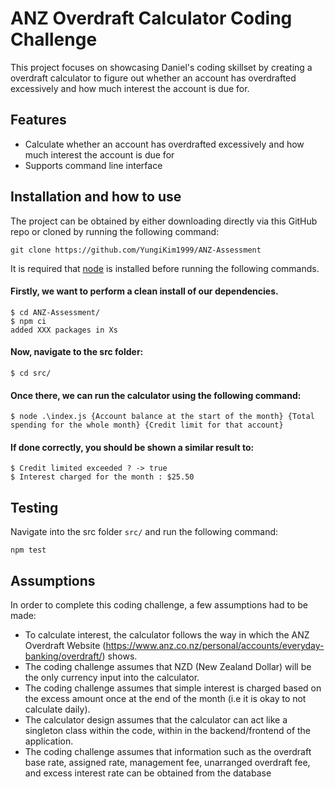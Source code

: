 # ANZ Overdraft Calculator Coding Challenge
This project focuses on showcasing Daniel's coding skillset by creating a overdraft calculator to figure out whether an account has overdrafted excessively and how much interest the account is due for.

## Features
- Calculate whether an account has overdrafted excessively and how much interest the account is due for
- Supports command line interface

## Installation and how to use
The project can be obtained by either downloading directly via this GitHub repo or cloned by running the following command:

`git clone https://github.com/YungiKim1999/ANZ-Assessment`

It is required that [node](https://nodejs.org/en/) is installed before running the following commands.

#### Firstly, we want to perform a clean install of our dependencies.

```
$ cd ANZ-Assessment/
$ npm ci
added XXX packages in Xs
```

#### Now, navigate to the src folder:

```
$ cd src/
```

#### Once there, we can run the calculator using the following command:

```
$ node .\index.js {Account balance at the start of the month} {Total spending for the whole month} {Credit limit for that account}
```

#### If done correctly, you should be shown a similar result to:

```
$ Credit limited exceeded ? -> true
$ Interest charged for the month : $25.50
```

## Testing

Navigate into the src folder `src/` and run the following command:

`npm test`

## Assumptions

In order to complete this coding challenge, a few assumptions had to be made:

- To calculate interest, the calculator follows the way in which the ANZ Overdraft Website (https://www.anz.co.nz/personal/accounts/everyday-banking/overdraft/) shows.
- The coding challenge assumes that NZD (New Zealand Dollar) will be the only currency input into the calculator.
- The coding challenge assumes that simple interest is charged based on the excess amount once at the end of the month (i.e it is okay to not calculate daily).
- The calculator design assumes that the calculator can act like a singleton class within the code, within in the backend/frontend of the application.
- The coding challenge assumes that  information such as the overdraft base rate, assigned rate, management fee, unarranged overdraft fee, and excess interest rate can be obtained from the database


